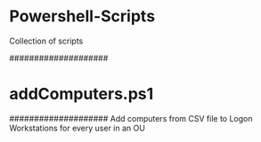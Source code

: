 # Powershell-Scripts
Collection of scripts

####################
# addComputers.ps1 #
####################
Add computers from CSV file to Logon Workstations for every user in an OU
